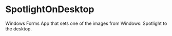 # SpotlightOnDesktop

Windows Forms App that sets one of the images from Windows: Spotlight to the desktop.
